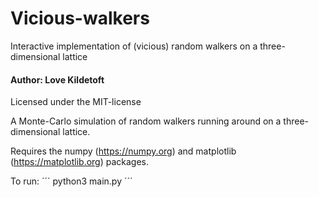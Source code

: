 # Vicious-walkers
Interactive implementation of (vicious) random walkers on a three-dimensional lattice
#### Author: Love Kildetoft
Licensed under the MIT-license

A Monte-Carlo simulation of random walkers running around on a three-dimensional lattice.

Requires the numpy (https://numpy.org) and matplotlib (https://matplotlib.org) packages. 

To run:
´´´
python3 main.py
´´´

